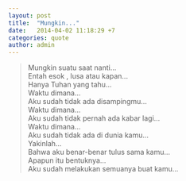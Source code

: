 ```yaml
---
layout: post
title:  "Mungkin..."
date:   2014-04-02 11:18:29 +7
categories: quote
author: admin
---
```

<blockquote>
Mungkin suatu saat nanti...<br />
Entah esok , lusa atau kapan...<br />
Hanya Tuhan yang tahu...<br />
Waktu dimana...<br />
Aku sudah tidak ada disampingmu...<br />
Waktu dimana...<br />
Aku sudah tidak pernah ada kabar lagi...<br />
Waktu dimana...<br />
Aku sudah tidak ada di dunia kamu...<br />
Yakinlah...<br />
Bahwa aku benar-benar tulus sama kamu...<br />
Apapun itu bentuknya...<br />
Aku sudah melakukan semuanya buat kamu... <br />
</blockquote>


